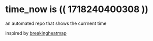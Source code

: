 # time_now is (( 1718240400308 ))

an automated repo that shows the currnent time

inspired by [breakingheatmap](https://github.com/breakingheatmap/breakingheatmap)